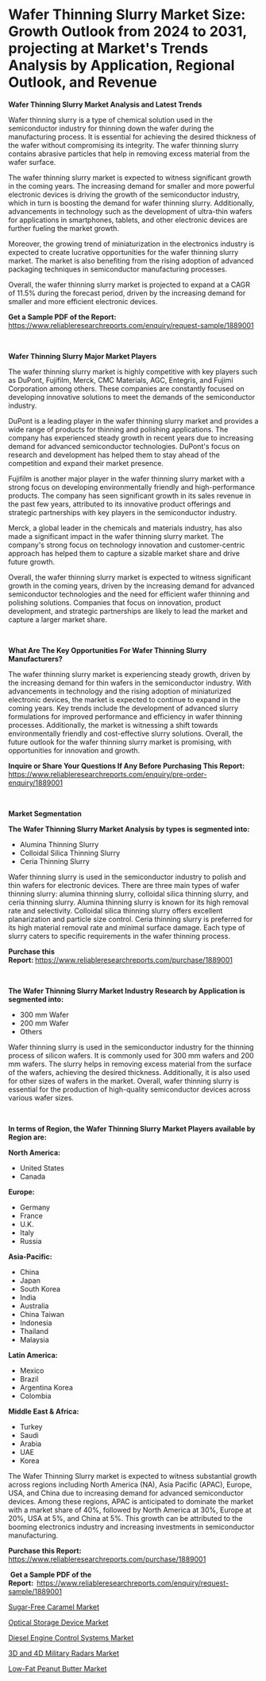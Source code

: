<p><h1>Wafer Thinning Slurry Market Size: Growth Outlook from 2024 to 2031, projecting at Market's Trends Analysis by Application, Regional Outlook, and Revenue</h1></p><p><strong>Wafer Thinning Slurry Market Analysis and Latest Trends</strong></p>
<p><p>Wafer thinning slurry is a type of chemical solution used in the semiconductor industry for thinning down the wafer during the manufacturing process. It is essential for achieving the desired thickness of the wafer without compromising its integrity. The wafer thinning slurry contains abrasive particles that help in removing excess material from the wafer surface.</p><p>The wafer thinning slurry market is expected to witness significant growth in the coming years. The increasing demand for smaller and more powerful electronic devices is driving the growth of the semiconductor industry, which in turn is boosting the demand for wafer thinning slurry. Additionally, advancements in technology such as the development of ultra-thin wafers for applications in smartphones, tablets, and other electronic devices are further fueling the market growth.</p><p>Moreover, the growing trend of miniaturization in the electronics industry is expected to create lucrative opportunities for the wafer thinning slurry market. The market is also benefiting from the rising adoption of advanced packaging techniques in semiconductor manufacturing processes.</p><p>Overall, the wafer thinning slurry market is projected to expand at a CAGR of 11.5% during the forecast period, driven by the increasing demand for smaller and more efficient electronic devices.</p></p>
<p><strong>Get a Sample PDF of the Report:&nbsp;</strong> <a href="https://www.reliableresearchreports.com/enquiry/request-sample/1889001">https://www.reliableresearchreports.com/enquiry/request-sample/1889001</a></p>
<p>&nbsp;</p>
<p><strong>Wafer Thinning Slurry Major Market Players</strong></p>
<p><p>The wafer thinning slurry market is highly competitive with key players such as DuPont, Fujifilm, Merck, CMC Materials, AGC, Entegris, and Fujimi Corporation among others. These companies are constantly focused on developing innovative solutions to meet the demands of the semiconductor industry.</p><p>DuPont is a leading player in the wafer thinning slurry market and provides a wide range of products for thinning and polishing applications. The company has experienced steady growth in recent years due to increasing demand for advanced semiconductor technologies. DuPont's focus on research and development has helped them to stay ahead of the competition and expand their market presence.</p><p>Fujifilm is another major player in the wafer thinning slurry market with a strong focus on developing environmentally friendly and high-performance products. The company has seen significant growth in its sales revenue in the past few years, attributed to its innovative product offerings and strategic partnerships with key players in the semiconductor industry.</p><p>Merck, a global leader in the chemicals and materials industry, has also made a significant impact in the wafer thinning slurry market. The company's strong focus on technology innovation and customer-centric approach has helped them to capture a sizable market share and drive future growth.</p><p>Overall, the wafer thinning slurry market is expected to witness significant growth in the coming years, driven by the increasing demand for advanced semiconductor technologies and the need for efficient wafer thinning and polishing solutions. Companies that focus on innovation, product development, and strategic partnerships are likely to lead the market and capture a larger market share.</p></p>
<p>&nbsp;</p>
<p><strong>What Are The Key Opportunities For Wafer Thinning Slurry Manufacturers?</strong></p>
<p><p>The wafer thinning slurry market is experiencing steady growth, driven by the increasing demand for thin wafers in the semiconductor industry. With advancements in technology and the rising adoption of miniaturized electronic devices, the market is expected to continue to expand in the coming years. Key trends include the development of advanced slurry formulations for improved performance and efficiency in wafer thinning processes. Additionally, the market is witnessing a shift towards environmentally friendly and cost-effective slurry solutions. Overall, the future outlook for the wafer thinning slurry market is promising, with opportunities for innovation and growth.</p></p>
<p><strong>Inquire or Share Your Questions If Any Before Purchasing This Report:</strong> <a href="https://www.reliableresearchreports.com/enquiry/pre-order-enquiry/1889001">https://www.reliableresearchreports.com/enquiry/pre-order-enquiry/1889001</a></p>
<p>&nbsp;</p>
<p><strong>Market Segmentation</strong></p>
<p><strong>The Wafer Thinning Slurry Market Analysis by types is segmented into:</strong></p>
<p><ul><li>Alumina Thinning Slurry</li><li>Colloidal Silica Thinning Slurry</li><li>Ceria Thinning Slurry</li></ul></p>
<p><p>Wafer thinning slurry is used in the semiconductor industry to polish and thin wafers for electronic devices. There are three main types of wafer thinning slurry: alumina thinning slurry, colloidal silica thinning slurry, and ceria thinning slurry. Alumina thinning slurry is known for its high removal rate and selectivity. Colloidal silica thinning slurry offers excellent planarization and particle size control. Ceria thinning slurry is preferred for its high material removal rate and minimal surface damage. Each type of slurry caters to specific requirements in the wafer thinning process.</p></p>
<p><strong>Purchase this Report:&nbsp;</strong><a href="https://www.reliableresearchreports.com/purchase/1889001">https://www.reliableresearchreports.com/purchase/1889001</a></p>
<p>&nbsp;</p>
<p><strong>The Wafer Thinning Slurry Market Industry Research by Application is segmented into:</strong></p>
<p><ul><li>300 mm Wafer</li><li>200 mm Wafer</li><li>Others</li></ul></p>
<p><p>Wafer thinning slurry is used in the semiconductor industry for the thinning process of silicon wafers. It is commonly used for 300 mm wafers and 200 mm wafers. The slurry helps in removing excess material from the surface of the wafers, achieving the desired thickness. Additionally, it is also used for other sizes of wafers in the market. Overall, wafer thinning slurry is essential for the production of high-quality semiconductor devices across various wafer sizes.</p></p>
<p>&nbsp;</p>
<p><strong>In terms of Region, the Wafer Thinning Slurry Market Players available by Region are:</strong></p>
<p>
    <p> <strong> North America: </strong>
        <ul>
            <li>United States</li>
            <li>Canada</li>
        </ul>
        </p> 
    <p> <strong> Europe: </strong>
        <ul>
            <li>Germany</li>
            <li>France</li>
            <li>U.K.</li>
            <li>Italy</li>
            <li>Russia</li>
        </ul>
        </p> 
    <p> <strong> Asia-Pacific: </strong>
        <ul>
            <li>China</li>
            <li>Japan</li>
            <li>South Korea</li>
            <li>India</li>
            <li>Australia</li>
            <li>China Taiwan</li>
            <li>Indonesia</li>
            <li>Thailand</li>
            <li>Malaysia</li>
        </ul>
        </p> 
    <p> <strong> Latin America: </strong>
        <ul>
            <li>Mexico</li>
            <li>Brazil</li>
            <li>Argentina Korea</li>
            <li>Colombia</li>
        </ul>
        </p> 
    <p> <strong> Middle East & Africa: </strong>
        <ul>
            <li>Turkey</li>
            <li>Saudi</li>
            <li>Arabia</li>
            <li>UAE</li>
            <li>Korea</li>
        </ul>
    </p>
    </p>
<p><p>The Wafer Thinning Slurry market is expected to witness substantial growth across regions including North America (NA), Asia Pacific (APAC), Europe, USA, and China due to increasing demand for advanced semiconductor devices. Among these regions, APAC is anticipated to dominate the market with a market share of 40%, followed by North America at 30%, Europe at 20%, USA at 5%, and China at 5%. This growth can be attributed to the booming electronics industry and increasing investments in semiconductor manufacturing.</p></p>
<p><strong>Purchase this Report: </strong><a href="https://www.reliableresearchreports.com/purchase/1889001">https://www.reliableresearchreports.com/purchase/1889001</a></p>
<p>&nbsp;<strong>Get a Sample PDF of the Report:&nbsp;&nbsp;</strong><a href="https://www.reliableresearchreports.com/enquiry/request-sample/1889001">https://www.reliableresearchreports.com/enquiry/request-sample/1889001</a></p>
<p><strong></strong></p>
<p><p><a href="https://pretty-mail-caf.notion.site/Sugar-Free-Caramel-Market-Size-and-Examines-its-Market-Scope-with-a-Primary-Focus-on-Growth-Opport-334d825920774a9da0fe263475459035">Sugar-Free Caramel Market</a></p><p><a href="https://view.publitas.com/reportprime-1/optical-storage-device-market-size-share-trends-analysis-report-by-material-by-type-by-end-user-by-region-and-segment-forecasts-2024-2031/">Optical Storage Device Market</a></p><p><a href="https://view.publitas.com/reportprime-1/diesel-engine-control-systems-market-offers-provide-insightful-data-for-the-time-period-from-2024-to-2031-and-also-provide-analysis-based-on-application-type-and-region/">Diesel Engine Control Systems Market</a></p><p><a href="https://angry-finch-aaf.notion.site/Global-3D-and-4D-Military-Radars-Market-Size-and-Market-Trends-Insights-and-Projections-from-2024-t-81f1a8f505484a67830f9e2e23533ced">3D and 4D Military Radars Market</a></p><p><a href="https://automatic-knee-4c7.notion.site/Low-Fat-Peanut-Butter-Market-Size-Share-Trends-Analysis-Report-By-Material-By-Type-By-End-user--e094213216a84ea8ba4691ed119dccba">Low-Fat Peanut Butter Market</a></p></p>